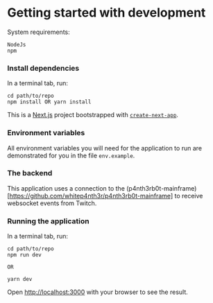 # Getting started with development

System requirements:

```
NodeJs
npm
```

### Install dependencies

In a terminal tab, run:

```
cd path/to/repo
npm install OR yarn install
```

This is a [Next.js](https://nextjs.org/) project bootstrapped with [`create-next-app`](https://github.com/vercel/next.js/tree/canary/packages/create-next-app).

### Environment variables

All environment variables you will need for the application to run are demonstrated for you in the file `env.example`.

### The backend

This application uses a connection to the (p4nth3rb0t-mainframe)[https://github.com/whitep4nth3r/p4nth3rb0t-mainframe] to receive websocket events from Twitch.

### Running the application

In a terminal tab, run:

```
cd path/to/repo
npm run dev

OR

yarn dev
```

Open [http://localhost:3000](http://localhost:3000) with your browser to see the result.
